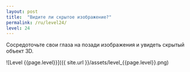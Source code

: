```yaml
---
layout: post
title:  "Видите ли скрытое изображение?"
permalink: /ru/level24/
level: 24
---
```

Сосредоточьте свои глаза на позади изображения и увидеть скрытый объект 3D.

![Level {{page.level}}]({{ site.url }}/assets/level_{{page.level}}.png)